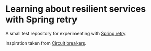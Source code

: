 # Learning about resilient services with Spring retry

A small test repository for experimenting with [Spring retry](https://github.com/spring-projects/spring-retry).

Inspiration taken from [Circuit breakers](https://youtu.be/Kc7dDxn9cUg).
